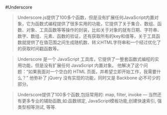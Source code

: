 #Underscore
> Underscore.js提供了100多个函数，但是没有扩展任何JavaScript内置对象，它为函数式编程提供了很多实用的功能，它提供了关于集合、数组、函数、对象、工具函数等等操作的封装，比如关于对象的就有日期、字符串、数字、数组、元素、函数的验证，还有获取所有的key和值等，关于工具函数就提供了在值范围之间生成随机数、转义HTML字符串和一个经过优化了的获取时间戳函数等。  

> Underscore 是一个 JavaScript 工具库，它提供了一整套函数式编程的实用功能，但是没有扩展任何 JavaScript 内置对象。 他解决了这个问题：“如果我面对一个空白的 HTML 页面，并希望立即开始工作，我需要什么？” 他弥补了 jQuery 没有实现的功能，同时又是 Backbone 必不可少的部分。  

> Underscore提供了100多个函数,包括常用的: map, filter, invoke — 当然还有更多专业的辅助函数,如:函数绑定, JavaScript模板功能,创建快速索引, 强类型相等测试, 等等.  
